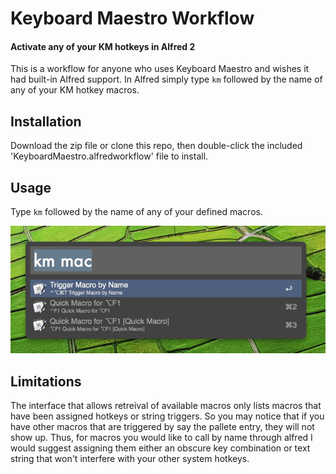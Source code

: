 # Keyboard Maestro Workflow

#### Activate any of your KM hotkeys in Alfred 2

This is a workflow for anyone who uses Keyboard Maestro and wishes it had built-in Alfred support. In Alfred simply type `km` followed by the name of any of your KM hotkey macros.

## Installation

Download the zip file or clone this repo, then double-click the included 'KeyboardMaestro.alfredworkflow' file to install. 

## Usage

Type `km` followed by the name of any of your defined macros. 

![usage example screen](screen.png "Usage Example")

## Limitations
The interface that allows retreival of available macros only lists macros that have been assigned hotkeys or string triggers. So you may notice that if you have other macros that are triggered by say the pallete entry, they will not show up. Thus, for macros you would like to call by name through alfred I would suggest assigning them either an obscure key combination or text string that won't interfere with your other system hotkeys. 
